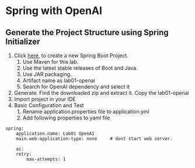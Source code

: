 # Spring with OpenAI
## Generate the Project Structure using Spring Initializer
1. Click [here](https://start.spring.io), to create a new Spring Boot Project.
    1. Use Maven for this lab.
    1. Use the latest stable releases of Boot and Java.
    1. Use JAR packaging.
    1. Artifact name as lab01-openai
    1. Search for OpenAI dependency and select it
1. Generate. Find the downloaded zip and extract it. Copy the lab01-openai
1. Import project in your IDE
1. Basic Configuration and Test
    1. Rename application.properties file to application.yml
    1. Add following properties to yaml file
```
spring:
    application.name: Lab01 OpenAI
    main.web-application-type: none     # dont start web server.

    ai:
    retry:
        max-attempts: 1
```